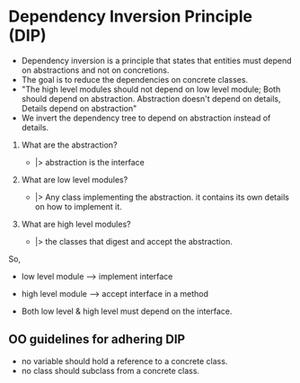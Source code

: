 # Dependency Inversion Principle (DIP)

- Dependency inversion is a principle that states that entities must depend on abstractions and not on concretions.
- The goal is to reduce the dependencies on concrete classes.
- "The high level modules should not depend on low level module; Both should depend on abstraction. Abstraction doesn't depend on details, Details depend on abstraction"
- We invert the dependency tree to depend on abstraction instead of details.

1. What are the abstraction?
   - |> abstraction is the interface 

2. What are low level modules?
   - |> Any class implementing the abstraction. it contains its own details on how to implement it. 

3. What are high level modules?
   - |> the classes that digest and accept the abstraction. 

So,

- low level module --> implement interface

- high level module --> accept interface in a method

- Both low level & high level must depend on the interface.

## OO guidelines for adhering DIP
- no variable should hold a reference to a concrete class.
- no class should subclass from a concrete class.